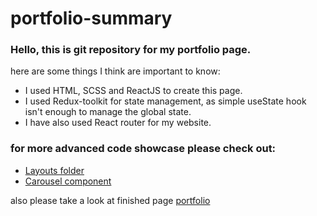 # portfolio-summary
<h3>Hello, this is git repository for my portfolio page.</h3>
<div>here are some things I think are important to know:</div>
<ul>
<li>I used HTML, SCSS and ReactJS to create this page.</li>
<li>I used Redux-toolkit for state management, as simple useState hook isn't enough to manage the global state.</li>
<li>I have also used React router for my website. </li>
</ul>
 
 <h3>for more advanced code showcase please check out:</h3>
 <ul>
 <li><a href="https://github.com/Anna-Koberidze/portfolio-summary/tree/master/src/pages/Layouts">Layouts folder</a></li>
 <li><a href="https://github.com/Anna-Koberidze/portfolio-summary/tree/master/src/components/Nav/Nav-components/carrousel">Carousel component</a></li>
 </ul>
 
also please take a look at finished page <a href="https://anna-koberidze-portfolio.netlify.app/">portfolio</a>
